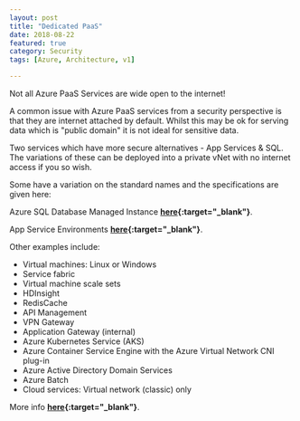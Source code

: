 ```yaml
---
layout: post
title: "Dedicated PaaS"
date: 2018-08-22
featured: true
category: Security
tags: [Azure, Architecture, v1]

---
```

Not all Azure PaaS Services are wide open to the internet!

A common issue with Azure PaaS services from a security perspective is that they are internet attached by default.  Whilst this may be ok for serving data which is "public domain" it is not ideal for sensitive data.

Two services which have more secure alternatives - App Services & SQL.  The variations of these can be deployed into a private vNet with no internet access if you so wish.

Some have a variation on the standard names and the specifications are given here:

Azure SQL Database Managed Instance __[here](https://docs.microsoft.com/en-us/azure/sql-database/sql-database-managed-instance){:target="_blank"}__.

App Service Environments __[here](https://docs.microsoft.com/en-us/azure/app-service/environment/intro){:target="_blank"}__.

Other examples include:
- Virtual machines: Linux or Windows
- Service fabric
- Virtual machine scale sets
- HDInsight
- RedisCache
- API Management
- VPN Gateway
- Application Gateway (internal)
- Azure Kubernetes Service (AKS)
- Azure Container Service Engine with the Azure Virtual Network CNI plug-in
- Azure Active Directory Domain Services
- Azure Batch
- Cloud services: Virtual network (classic) only

More info __[here](https://docs.microsoft.com/en-us/azure/virtual-network/virtual-network-for-azure-services){:target="_blank"}__.
